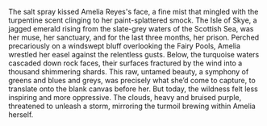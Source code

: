 The salt spray kissed Amelia Reyes's face, a fine mist that mingled with the turpentine scent clinging to her paint-splattered smock.  The Isle of Skye, a jagged emerald rising from the slate-grey waters of the Scottish Sea, was her muse, her sanctuary, and for the last three months, her prison.  Perched precariously on a windswept bluff overlooking the Fairy Pools, Amelia wrestled her easel against the relentless gusts.  Below, the turquoise waters cascaded down rock faces, their surfaces fractured by the wind into a thousand shimmering shards. This raw, untamed beauty, a symphony of greens and blues and greys, was precisely what she’d come to capture, to translate onto the blank canvas before her. But today, the wildness felt less inspiring and more oppressive.  The clouds, heavy and bruised purple, threatened to unleash a storm, mirroring the turmoil brewing within Amelia herself.

